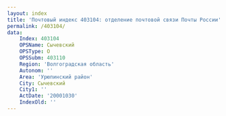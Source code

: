 ```yaml
---
layout: index
title: 'Почтовый индекс 403104: отделение почтовой связи Почты России'
permalink: /403104/
data:
    Index: 403104
    OPSName: Сычевский
    OPSType: О
    OPSSubm: 403110
    Region: 'Волгоградская область'
    Autonom: ''
    Area: 'Урюпинский район'
    City: Сычевский
    City1: ''
    ActDate: '20001030'
    IndexOld: ''
---
```

